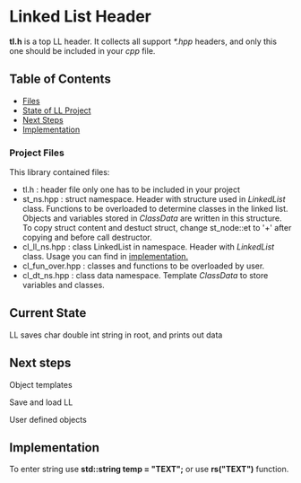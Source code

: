 # Linked List Header

<b>tl.h</b> is a top LL header. It collects all support <i>*.hpp</i> headers, and only this one should be included in your <i>cpp</i> file.

## Table of Contents
* [Files](#project-files)
* [State of LL Project](#current-state)
* [Next Steps](#next-steps)
* [Implementation](#implementation)

### Project Files

This library contained files:

* tl.h : header file only one has to be included in your project
* st_ns.hpp : struct namespace. Header with structure used in <i>LinkedList</i> class. Functions to be overloaded to determine classes in the linked list. Objects and variables stored in <i>ClassData</i> are written in this structure. To copy struct content and destuct struct, change st_node::et to '+' after copying and before call destructor.
* cl_ll_ns.hpp : class LinkedList in namespace. Header with <i>LinkedList</i> class. Usage you can find in [implementation.](#implementation)
* cl_fun_over.hpp : classes and functions to be overloaded by user.
* cl_dt_ns.hpp : class data namespace. Template <i>ClassData</i> to store variables and classes.


## Current State

LL saves char double int string in root, and prints out data

## Next steps

Object templates

Save and load LL

User defined objects

## Implementation

To enter string use <b>std::string temp = "TEXT";</b> or use <b>rs("TEXT")</b> function.
